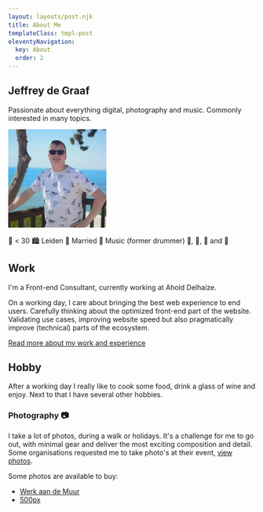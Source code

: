```yaml
---
layout: layouts/post.njk
title: About Me
templateClass: tmpl-post
eleventyNavigation:
  key: About
  order: 2
---
```


## Jeffrey de Graaf

Passionate about everything digital, photography and music. Commonly interested in many topics.

<img src="/img/jeffreydegraaf.jpg" alt="Jeffrey de Graaf - during holiday" width="200" />

🧑 < 30
🏙️ Leiden
💍 Married
🎵 Music (former drummer)
🍷, 🍺, 🥃 and 🍖

## Work

I'm a Front-end Consultant, currently working at Ahold Delhaize.

On a working day, I care about bringing the best web experience to end users. Carefully thinking about the optimized front-end part of the website. Validating use cases, improving website speed but also pragmatically improve (technical) parts of the ecosystem.

[Read more about my work and experience](/about/work)

## Hobby

After a working day I really like to cook some food, drink a glass of wine and enjoy. Next to that I have several other hobbies.

### Photography 📷

I take a lot of photos, during a walk or holidays. It's a challenge for me to go out, with minimal gear and deliver the most exciting composition and detail.
Some organisations requested me to take photo's at their event, <a href="https://ladolcevita-more.com/albums/" target="_blank">view photos</a>.

Some photos are available to buy:

- <a href="https://www.werkaandemuur.nl/nl/beeldmaker/Jeffrey-de-Graaf/13501" rel="nofollow" target="_blank">Werk aan de Muur</a>
- <a href="https://500px.com/jeffr" rel="nofollow" target="_blank">500px</a>

